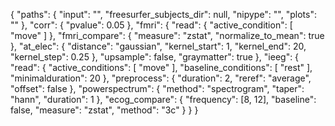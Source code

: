 
{
 "paths": {
  "input": "",
  "freesurfer_subjects_dir": null,
  "nipype": "",
  "plots": ""
 },
 "corr": {
  "pvalue": 0.05
 },
 "fmri": {
  "read": {
   "active_condition": [
       "move"
   ]
  },
  "fmri_compare": {
   "measure": "zstat",
   "normalize_to_mean": true
  },
  "at_elec": {
   "distance": "gaussian",
   "kernel_start": 1,
   "kernel_end": 20,
   "kernel_step": 0.25
  },
  "upsample": false,
  "graymatter": true
 },
 "ieeg": {
  "read": {
   "active_conditions": [
       "move"
   ],
   "baseline_conditions": [
       "rest"
   ],
   "minimalduration": 20
  },
  "preprocess": {
   "duration": 2,
   "reref": "average",
   "offset": false
  },
  "powerspectrum": {
   "method": "spectrogram",
   "taper": "hann",
   "duration": 1
  },
  "ecog_compare": {
   "frequency": [8, 12],
   "baseline": false,
   "measure": "zstat",
   "method": "3c"
  }
 }
}
